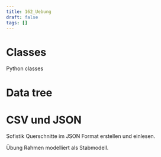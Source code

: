 ```yaml
---
title: 162_Uebung
draft: false
tags: []
---
```


# Classes
Python classes


# Data tree





# CSV und JSON



Sofistik Querschnitte im JSON Format erstellen und einlesen.

Übung Rahmen modelliert als Stabmodell.



